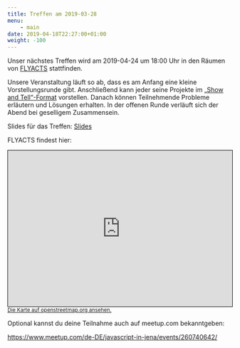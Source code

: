 ```yaml
---
title: Treffen am 2019-03-28
menu:
    - main
date: 2019-04-18T22:27:00+01:00
weight: -100
---
```


Unser nächstes Treffen wird am 2019-04-24 um 18:00 Uhr in den Räumen von [FLYACTS](https://www.flyacts.com/) stattfinden.

Unsere Veranstaltung läuft so ab, dass es am Anfang eine kleine
Vorstellungsrunde gibt. Anschließend kann jeder seine Projekte im [„Show and
Tell“-Format](https://en.wikipedia.org/wiki/Show_and_tell_(education))
vorstellen. Danach können Teilnehmende Probleme erläutern und Lösungen erhalten.
In der offenen Runde verläuft sich der Abend bei geselligem Zusammensein.

Slides für das Treffen: <a href="/treffen/2019-03-28/slides.html">Slides</a>

FLYACTS findest hier:

<iframe width="100%" height="350" frameborder="0" scrolling="no" marginheight="0" marginwidth="0" src="https://www.openstreetmap.org/export/embed.html?bbox=11.570979952812197%2C50.93254511964295%2C11.574882566928865%2C50.93408506833484&amp;layer=mapnik&amp;marker=50.93331510036268%2C11.57293125987053" style="border: 1px solid black"></iframe><br/><small><a href="https://www.openstreetmap.org/?mlat=50.93332&amp;mlon=11.57293#map=19/50.93332/11.57293">Die Karte auf openstreetmap.org ansehen.</a></small>

Optional kannst du deine Teilnahme auch auf meetup.com bekanntgeben:


https://www.meetup.com/de-DE/javascript-in-jena/events/260740642/
